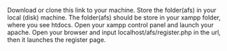 Download or clone this link to your machine.
Store the folder(afs) in your local (disk) machine.
The folder(afs) should be store in your xampp folder, where you see htdocs.
Open your xampp control panel and launch your apache.
Open your browser and input localhost/afs/register.php in the url, then it launches the register page.
